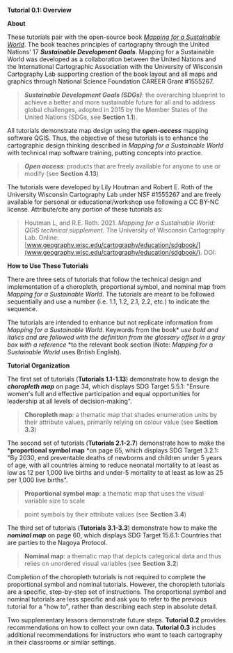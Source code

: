 **Tutorial 0.1: Overview**

**About**

These tutorials pair with the open-source book *[Mapping for a Sustainable World](http://bit.ly/SDGbook)*. The book teaches principles of cartography through the United Nations' 17 ***Sustainable Development Goals***. Mapping for a Sustainable World was developed as a collaboration between the United Nations and the International Cartographic Association with the University of Wisconsin Cartography Lab supporting creation of the book layout and all maps and graphics through National Science Foundation CAREER Grant #1555267.

> ***Sustainable Development Goals (SDGs)***: the overarching blueprint to achieve a better and more sustainable future for all and to address global challenges, adopted in 2015 by the Member States of the United Nations (SDGs, see **Section 1.1**).

All tutorials demonstrate map design using the ***open-access*** mapping software QGIS. Thus, the objective of these tutorials is to enhance the cartographic design thinking described in *Mapping for a Sustainable World* with technical map software training, putting concepts into practice.

> ***Open access***: products that are freely available for anyone to use or modify (see **Section 4.13**)

The tutorials were developed by Lily Houtman and Robert E. Roth of the University Wisconsin Cartography Lab under NSF #1555267 and are freely available for personal or educational/workshop use following a CC BY-NC license. Attribute/cite any portion of these tutorials as:

> Houtman L, and R.E. Roth. 2021. *Mapping for a Sustainable World: QGIS technical supplement.* The University of Wisconsin Cartography Lab. Online: [www.geography.wisc.edu/cartography/education/sdgbook/](www.geography.wisc.edu/cartography/education/sdgbook/). DOI:  

**How to Use These Tutorials**

There are three sets of tutorials that follow the technical design and implementation of a choropleth, proportional symbol, and nominal map from *Mapping for a Sustainable World*. The tutorials are meant to be followed sequentially and use a number (i.e. 1.1, 1.2, 2.1, 2.2, etc.) to indicate the sequence.

 

The tutorials are intended to enhance but not replicate information from *Mapping for a Sustainable World*. Keywords from the book* *use bold and italics and are followed with the definition from the glossary offset in a gray box with a reference* *to the relevant book section (Note: *Mapping for a Sustainable World* uses British English).

**Tutorial Organization**

The first set of tutorials (**Tutorials 1.1-1.13**) demonstrate how to design the ***choropleth map*** on page 34, which displays SDG Target 5.5.1: "Ensure women's full and effective participation and equal opportunities for leadership at all levels of decision-making". 

> **Choropleth map**: a thematic map that shades enumeration units by their attribute values, primarily relying on colour value (see **Section 3.3**)

The second set of tutorials (**Tutorials 2.1-2.7**) demonstrate how to make the ***proportional symbol map** *on page 65, which displays SDG Target 3.2.1: "By 2030, end preventable deaths of newborns and children under 5 years of age, with all countries aiming to reduce neonatal mortality to at least as low as 12 per 1,000 live births and under-5 mortality to at least as low as 25 per 1,000 live births".

> **Proportional symbol map**: a thematic map that uses the visual variable size to scale

> point symbols by their attribute values (see **Section 3.4**)

The third set of tutorials (**Tutorials 3.1-3.3**) demonstrate how to make the ***nominal map*** on page 60, which displays SDG Target 15.6.1: Countries that are parties to the Nagoya Protocol.

> **Nominal map**: a thematic map that depicts categorical data and thus relies on unordered visual variables (see **Section 3.2**)

Completion of the choropleth tutorials is not required to complete the proportional symbol and nominal tutorials. However, the choropleth tutorials are a specific, step-by-step set of instructions. The proportional symbol and nominal tutorials are less specific and ask you to refer to the previous tutorial for a "how to", rather than describing each step in absolute detail.

Two supplementary lessons demonstrate future steps. **Tutorial 0.2** provides recommendations on how to collect your own data. **Tutorial 0.3** includes additional recommendations for instructors who want to teach cartography in their classrooms or similar settings. 

